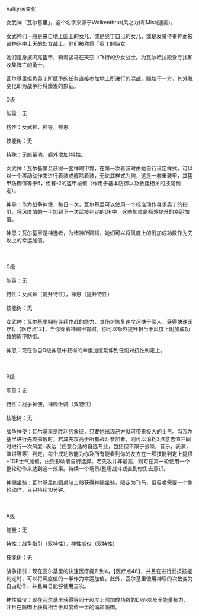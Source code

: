 <title>瓦尔基里</title>
<meta name="GENERATOR" content="WinCHM">
<meta http-equiv="Content-Type" content="text/html; charset=gb2312">
<br>Valkyrie变化
<br>
<br>女武神「瓦尔基里」，这个名字来源于Wolkenthrut(风之力)和Mist(迷雾)。
<br>
<br>女武神们一般是来自地上国王的女儿，或是奥丁自己的女儿，或是发誓侍奉神而被诸神选中上天的处女战士。他们被称爲「奥丁的侍女」
<br>
<br>她们是身披闪亮盔甲，骑着骏马在天空中飞行的少女战士。为瓦尔哈拉殿堂寻找和收集阵亡的勇士。
<br>
<br>瓦尔基里担负奥丁所赋予的任务直接参加地上所进行的混战，赐胜于一方，其外貌变化即为战争行将爆发的象征。
<br>
<br>D级
<br>
<br>能量：无
<br>
<br>特性：女武神，神导，神恩
<br>
<br>技能树：无
<br>
<br>特殊：无能量池，额外增加1特性。
<br>
<br>女武神：瓦尔基里会获得一套神赐甲胄，在第一次着装时由她自行设定样式，可以以一个移动动作来进行着装或解除着装，无论其样式为何，这是一套重装甲，其盔甲防御值等于6，但有-2的盔甲减值（作用于基本防御以及敏捷相关的技能判定）。
<br>
<br>神导：作为战争神使，每日一次，瓦尔基里可以使用一个标准动作寻求奥丁的指引，将风度值的一半加到下一次武技判定的DP中，这些加值是额外提升的幸运加值。
<br>
<br>神恩：瓦尔基里是神选者，为诸神所赐福，她们可以将风度上的附加成功数作为先攻上的幸运加值。
<br>	
<br> 
<br>
<br>C级
<br>
<br>能量：无
<br>
<br>特性：女武神（提升特性），神恩（提升特性）
<br>
<br>技能树：无
<br>
<br>女武神：瓦尔基里拥有连续作战的能力，其伤势恢复速度远快于常人，获得快速医疗1，【医疗点12】，当你穿着神赐甲胄时，你可以额外提升相当于风度上附加成功数的盔甲防御。
<br>
<br>神恩：现在你自D级神恩中获得的幸运加值延伸到任何对抗性判定上。
<br>
<br> 
<br>
<br>B级
<br>
<br>能量：无
<br>
<br>特性：战争神使，神赐坐骑（双特性）
<br>
<br>技能树：无
<br>
<br>战争神使：瓦尔基里是胜利的象征，只要她出现己方就可带来极大的士气。当瓦尔基里进行先攻掷骰时，若其先攻高于所有战斗参加者，则可以消耗3点意志值并同时进行一次风度+表达（任意合适的自选专业，包括但不限于战嚎，音乐，表演，演讲等等）判定，每个成功数能为你及所有能看到你的友方在一项技能判定上提供+1DP士气加值，由受影响者自行选择。若先攻并非最高，则可在第一轮使用一个整轮动作来达到这一效果。持续一个场景/整场战斗或直到你失去意识。
<br>
<br>神赐坐骑：瓦尔基里如圆桌骑士般获得神赐坐骑，限定为飞马，但召唤需要一个整轮动作，且只持续10分钟。
<br>
<br> 
<br>
<br>A级
<br>
<br>能量：无
<br>
<br>特性：战争指引（双特性），神性威仪（双特性）
<br>
<br>技能树：无
<br>
<br>战争指引：现在瓦尔基里的快速医疗提升到4，【医疗点48】，并且在进行武技技能判定时，可以将风度值的一半作为幸运加值。此外，瓦尔基里使用神导的次数变为自由动作，并且每日能够使用三次。
<br>
<br>神性威仪：现在瓦尔基里获得等同于风度上附加成功数的DR/-以及全能量抗力，并且在防御上获得相当于风度值一半的偏斜防御。
<br>
<br>

